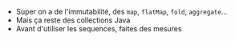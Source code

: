 
- Super on a de l'immutabilité, des `map`, `flatMap`, `fold`, `aggregate`...
- Mais ça reste des collections Java
- Avant d'utiliser les sequences, faites des mesures

